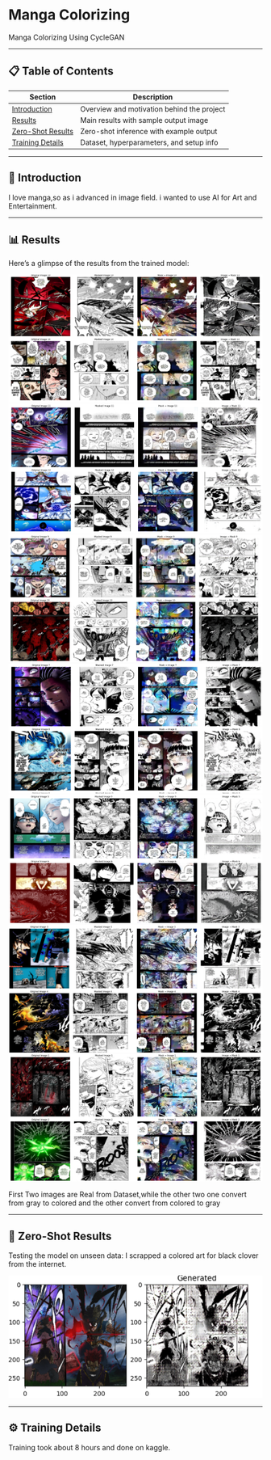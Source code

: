 # Manga Colorizing

Manga Colorizing Using CycleGAN

---

## 📋 Table of Contents

| Section               | Description                                |
|------------------------|--------------------------------------------|
| [Introduction](#introduction)        | Overview and motivation behind the project |
| [Results](#results)                  | Main results with sample output image      |
| [Zero-Shot Results](#zero-shot-results) | Zero-shot inference with example output    |
| [Training Details](#training-details) | Dataset, hyperparameters, and setup info   |

---

## 🧠 Introduction

I love manga,so as i advanced in image field.
i wanted to use AI for Art and Entertainment.

---

## 📊 Results

Here’s a glimpse of the results from the trained model:

![Result Image](results/Results1.png)
![Result Image](results/Results2.png)
![Result Image](results/Results3.png)
![Result Image](results/Results4.png)
![Result Image](results/Results5.png)
![Result Image](results/Results6.png)
![Result Image](results/Results7.png)

First Two images are Real from Dataset,while the other two one convert from gray to colored and the other convert from colored to gray

---

## 🚀 Zero-Shot Results

Testing the model on unseen data:
I scrapped a colored art for black clover from the internet.

![Zero-Shot Image](results/Zero%20Shot%20Learning.png)

---

## ⚙️ Training Details
Training took about 8 hours and done on kaggle.
